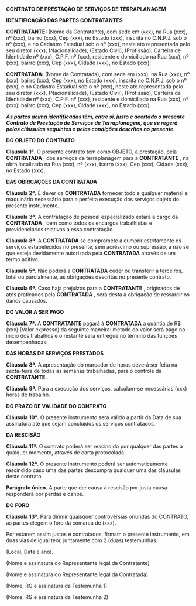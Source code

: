**CONTRATO DE PRESTAÇÃO DE SERVIÇOS DE TERRAPLANAGEM**

**IDENTIFICAÇÃO DAS PARTES CONTRATANTES**

**CONTRATANTE:** (Nome da Contratante), com sede em (xxx), na Rua (xxx), nº (xxx), bairro (xxx), Cep (xxx), no Estado (xxx), inscrita no C.N.P.J. sob o nº (xxx), e no Cadastro Estadual sob o nº (xxx), neste ato representada pelo seu diretor (xxx), (Nacionalidade), (Estado Civil), (Profissão), Carteira de Identidade nº (xxx), C.P.F. nº (xxx), residente e domiciliado na Rua (xxx), nº (xxx), bairro (xxx), Cep (xxx), Cidade (xxx), no Estado (xxx);

**CONTRATADA:** (Nome da Contratada), com sede em (xxx), na Rua (xxx), nº (xxx), bairro (xxx), Cep (xxx), no Estado (xxx), inscrita no C.N.P.J. sob o nº (xxx), e no Cadastro Estadual sob o nº (xxx), neste ato representada pelo seu diretor (xxx), (Nacionalidade), (Estado Civil), (Profissão), Carteira de Identidade nº (xxx), C.P.F. nº (xxx), residente e domiciliado na Rua (xxx), nº (xxx), bairro (xxx), Cep (xxx), Cidade (xxx), no Estado (xxx).

***As partes acima identificadas têm, entre si, justo e acertado o presente Contrato de Prestação de Serviços de Terraplanagem, que se regerá pelas cláusulas seguintes e pelas condições descritas no presente.***

**DO OBJETO DO CONTRATO**

**Cláusula 1ª.** O presente contrato tem como OBJETO, a prestação, pela **CONTRATADA** , dos serviços de terraplanagem para a **CONTRATANTE** , na obra localizada na Rua (xxx), nº (xxx), bairro (xxx), Cep (xxx), Cidade (xxx), no Estado (xxx).

**DAS OBRIGAÇÕES DA CONTRATADA**

**Cláusula 2ª.** É dever da **CONTRATADA** fornecer todo e qualquer material e maquinário necessário para a perfeita execução dos serviços objeto do presente instrumento.

**Cláusula 3ª.** A contratação de pessoal especializado estará a cargo da **CONTRATADA** , bem como todos os encargos trabalhistas e previdenciários relativos a essa contratação.

**Cláusula 8ª.** A **CONTRATADA** se compromete a cumprir estritamente os serviços estabelecidos no presente, sem acréscimo ou supressão, a não se que esteja devidamente autorizada pela **CONTRATADA** através de um termo aditivo.

**Cláusula 5ª.** Não poderá a **CONTRATADA** ceder ou transferir a terceiros, total ou parcialmente, as obrigações descritas no presente contrato.

**Cláusula 6ª.** Caso haja prejuízos para a **CONTRATANTE** , originados de atos praticados pela **CONTRATADA** , será desta a obrigação de ressarcir os danos causados.

**DO VALOR A SER PAGO**

**Cláusula 7ª.** A **CONTRATANTE** pagará à **CONTRATADA** a quantia de R$ (xxx) (Valor expresso) da seguinte maneira: metade do valor será pago no início dos trabalhos e o restante será entregue no término das funções desempenhadas.

**DAS HORAS DE SERVIÇOS PRESTADOS**

**Cláusula 8ª.** A apresentação do marcador de horas deverá ser feita na sexta-feira de todas as semanas trabalhadas, para o controle da **CONTRATANTE** .

**Cláusula 9ª.** Para a execução dos serviços, calculam-se necessárias (xxx) horas de trabalho.

**DO PRAZO DE VALIDADE DO CONTRATO**

**Cláusula 10ª.** O presente instrumento será válido a partir da Data de sua assinatura até que sejam concluídos os serviços contratados.

**DA RESCISÃO**

**Cláusula 11ª.** O contrato poderá ser rescindido por qualquer das partes a qualquer momento, através de carta protocolada.

**Cláusula 12ª.** O presente instrumento poderá ser automaticamente rescindido caso uma das partes descumpra qualquer uma das cláusulas deste contrato.

**Parágrafo único.** A parte que der causa à rescisão por justa causa responderá por perdas e danos.

**DO FORO**

**Cláusula 13ª.** Para dirimir quaisquer controvérsias oriundas do CONTRATO, as partes elegem o foro da comarca de (xxx).

Por estarem assim justos e contratados, firmam o presente instrumento, em duas vias de igual teor, juntamente com 2 (duas) testemunhas.

(Local, Data e ano).

(Nome e assinatura do Representante legal da Contratante)

(Nome e assinatura do Representante legal da Contratada)

(Nome, RG e assinatura da Testemunha 1)

(Nome, RG e assinatura da Testemunha 2)